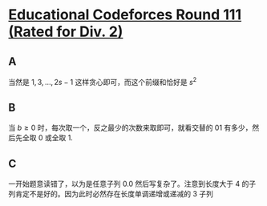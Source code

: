 # [Educational Codeforces Round 111 (Rated for Div. 2)](https://codeforces.com/contest/1550)

## A

当然是 $1, 3, \dots, 2s - 1$ 这样贪心即可，而这个前缀和恰好是 $s^2$

## B

当 $b \geq 0$ 时，每次取一个，反之最少的次数来取即可，就看交替的 01 有多少，然后先全取 0 或全取 1.

## C

一开始题意读错了，以为是任意子列 0.0 然后写复杂了。注意到长度大于 4 的子列肯定不是好的。因为此时必然存在长度单调递增或递减的 3 子列




